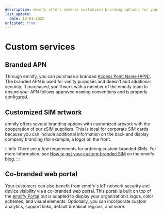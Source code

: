 ```yaml
---
description: emnify offers several customized branding options for your APN, SIM artwork, and web portal
last_update: 
  date: 12-01-2023
unlisted: true
---
```


# Custom services

## Branded APN

Through emnify, you can purchase a branded [Access Point Name (APN)](/glossary#apn).
The branded APN is used for vanity purposes and doesn’t add additional security.
If purchased, you’ll work with a member of the emnify team to ensure your APN follows approved naming conventions and is properly configured.

## Customized SIM artwork

emnify offers several branding options with customized artwork with the cooperation of our eSIM suppliers.
This is ideal for corporate SIM cards because you can include additional information on the back and display company branding (for example, a logo) on the front.

:::info
There are a few requirements for ordering custom-branded SIMs.
For more information, see [How to get your custom-branded SIM](https://www.emnify.com/blog/emnify-sim-custom-branding) on the emnify blog.
:::

## Co-branded web portal

Your customers can also benefit from emnify's IoT network security and device visibility via a co-branded web portal.
This portal is built on top of the [emnify Portal](https://portal.emnify.com/) but is adapted to display your organization’s logos, color schemes, and visual elements.
Optionally, you can incorporate custom analytics, support links, default breakout regions, and more.
